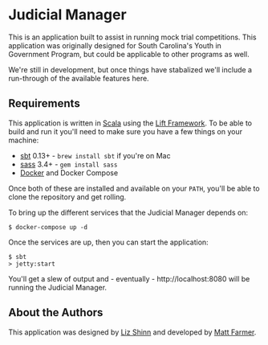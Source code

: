 # Judicial Manager

This is an application built to assist in running mock trial competitions. This application was
originally designed for South Carolina's Youth in Government Program, but could be applicable
to other programs as well.

We're still in development, but once things have stabalized we'll include a run-through of the
available features here.

## Requirements

This application is written in [Scala][scala] using the [Lift Framework][lift]. To be able to
build and run it you'll need to make sure you have a few things on your machine:

* [sbt][sbt] 0.13+ - `brew install sbt` if you're on Mac
* [sass][sass] 3.4+ - `gem install sass`
* [Docker][docker] and Docker Compose

Once both of these are installed and available on your `PATH`, you'll be able to clone the
repository and get rolling.

To bring up the different services that the Judicial Manager depends on:

```
$ docker-compose up -d
```

Once the services are up, then you can start the application:

```
$ sbt
> jetty:start
```

You'll get a slew of output and - eventually - http://localhost:8080 will be running the
Judicial Manager.

[scala]: https://scala-lang.org
[lift]: https://liftweb.net
[sbt]: http://www.scala-sbt.org
[sass]: http://sass-lang.com
[docker]: http://docker.com

## About the Authors

This application was designed by [Liz Shinn][liz] and developed by [Matt Farmer][me].

[liz]: http://lizshinndesign.com
[me]: https://farmdawgnation.com
